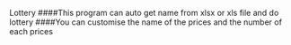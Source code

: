 Lottery
####This program can auto get name from xlsx or xls file and do lottery
####You can customise the name of the prices and the number of each prices
